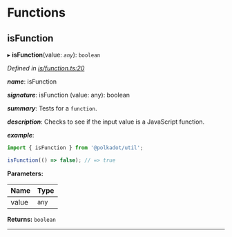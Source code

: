 

# Functions

<a id="isfunction"></a>

##  isFunction

▸ **isFunction**(value: *`any`*): `boolean`

*Defined in [is/function.ts:20](https://github.com/polkadot-js/common/blob/6d8e788/packages/util/src/is/function.ts#L20)*

*__name__*: isFunction

*__signature__*: isFunction (value: any): boolean

*__summary__*: Tests for a `function`.

*__description__*: Checks to see if the input value is a JavaScript function.

*__example__*:   

```javascript
import { isFunction } from '@polkadot/util';

isFunction(() => false); // => true
```

**Parameters:**

| Name | Type |
| ------ | ------ |
| value | `any` |

**Returns:** `boolean`

___

